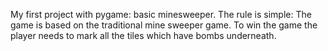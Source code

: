   My first project with pygame: basic minesweeper.
  The rule is simple: 
  The game is based on the traditional mine sweeper game. 
  To win the game the player needs to mark all the tiles which have bombs underneath.
